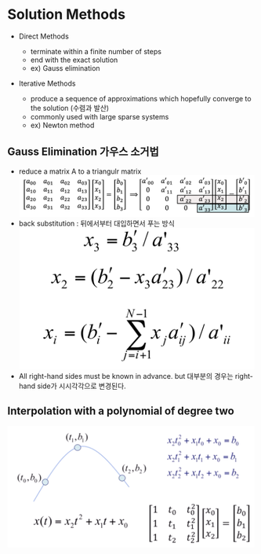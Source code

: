 # Solution Methods

- Direct Methods

  - terminate within a finite number of steps
  - end with the exact solution
  - ex) Gauss elimination

- Iterative Methods
  - produce a sequence of approximations which hopefully converge to the solution (수렴과 발산)
  - commonly used with large sparse systems
  - ex) Newton method

## Gauss Elimination 가우스 소거법

- reduce a matrix A to a triangulr matrix
  ![gauss](./images/gauss01.png)
- back substitution : 뒤에서부터 대입하면서 푸는 방식
  ![gauss](./images/gauss02.png)
- All right-hand sides must be known in advance. but 대부분의 경우는 right-hand side가 시시각각으로 변경된다.

## Interpolation with a polynomial of degree two

![interpolation](./images/interpolation.png)
